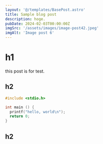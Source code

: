 ```yaml
---
layout: '@/templates/BasePost.astro'
title: Sample blog post
description: hoge.
pubDate: 2024-02-03T00:00:00Z
imgSrc: '/assets/images/image-post42.jpeg'
imgAlt: 'Image post 6'
---
```


# h1

this post is for test.

## h2

```c
#include <stdio.h>

int main () {
  printf("hello, world\n");
  return 0;
}
```

## h2

